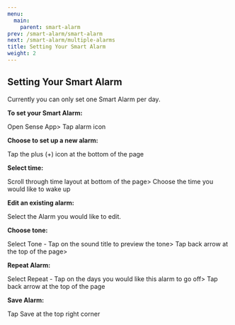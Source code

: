 ```yaml
---
menu:
  main:
    parent: smart-alarm
prev: /smart-alarm/smart-alarm
next: /smart-alarm/multiple-alarms
title: Setting Your Smart Alarm
weight: 2
---
```


## Setting Your Smart Alarm

Currently you can only set one Smart Alarm per day.


**To set your Smart Alarm:**

Open Sense App> Tap alarm icon


**Choose to set up a new alarm:**

Tap the plus (+) icon at the bottom of the page


**Select time:**

Scroll through time layout at bottom of the page> Choose the time you would like to wake up


**Edit an existing alarm:**

Select the Alarm you would like to edit.


**Choose tone:** 

Select Tone - Tap on the sound title to preview the tone> Tap back arrow at the top of the page> 


**Repeat Alarm:**

Select Repeat - Tap on the days you would like this alarm to go off> Tap back arrow at the top of the page


**Save Alarm:**

Tap Save at the top right corner

